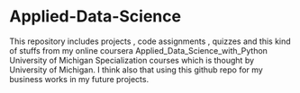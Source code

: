# Applied-Data-Science
This repository includes projects , code assignments , quizzes and this kind of stuffs from my online coursera Applied_Data_Science_with_Python University of Michigan Specialization courses which is thought by University of Michigan. I think also that using this github repo for my business works in my future projects.
